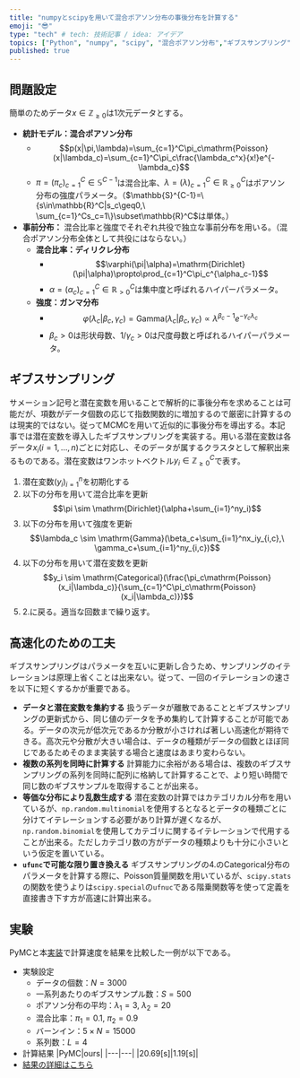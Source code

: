 ```yaml
---
title: "numpyとscipyを用いて混合ポアソン分布の事後分布を計算する"
emoji: "😎"
type: "tech" # tech: 技術記事 / idea: アイデア
topics: ["Python", "numpy", "scipy", "混合ポアソン分布","ギブスサンプリング"]
published: true
---
```


## 問題設定

簡単のためデータ$x\in\mathbb{Z}_{\geq0}$は$1$次元データとする。

- **統計モデル：混合ポアソン分布**
    - $$p(x|\pi,\lambda)=\sum_{c=1}^C\pi_c\mathrm{Poisson}(x|\lambda_c)=\sum_{c=1}^C\pi_c\frac{\lambda_c^x}{x!}e^{-\lambda_c}$$
    - $\pi=(\pi_c)_{c=1}^C\in \mathbb{S}^{C-1}$は混合比率、$\lambda=(\lambda)_{c=1}^C\in\mathbb{R}_{\geq0}^C$はポアソン分布の強度パラメータ。（$\mathbb{S}^{C-1}=\{s\in\mathbb{R}^C|s_c\geq0,\ \sum_{c=1}^Cs_c=1\}\subset\mathbb{R}^C$は単体。）
- **事前分布：**
    混合比率と強度でそれぞれ共役で独立な事前分布を用いる。（混合ポアソン分布全体として共役にはならない。）
    - **混合比率：ディリクレ分布**
        - $$\varphi(\pi|\alpha)=\mathrm{Dirichlet}(\pi|\alpha)\propto\prod_{c=1}^C\pi_c^{\alpha_c-1}$$
        - $\alpha=(\alpha_c)_{c=1}^C\in\mathbb{R}_{>0}^C$は集中度と呼ばれるハイパーパラメータ。
    - **強度：ガンマ分布**
        - $$\varphi(\lambda_c|\beta_c, \gamma_c)=\mathrm{Gamma}(\lambda_c|\beta_c, \gamma_c)\propto\lambda^{\beta_c-1}e^{-\gamma_c\lambda_c}$$
        - $\beta_c>0$は形状母数、$1/\gamma_c>0$は尺度母数と呼ばれるハイパーパラメータ。

## ギブスサンプリング

サメーション記号と潜在変数を用いることで解析的に事後分布を求めることは可能だが、項数がデータ個数の応じて指数関数的に増加するので厳密に計算するのは現実的ではない。従ってMCMCを用いて近似的に事後分布を導出する。本記事では潜在変数を導入したギブスサンプリングを実装する。用いる潜在変数は各データ$x_i (i=1,\ldots,n)$ごとに対応し、そのデータが属するクラスタとして解釈出来るものである。潜在変数はワンホットベクトル$y_i\in\mathbb{Z}_{\geq0}^C$で表す。

1. 潜在変数$(y_i)_{i=1}^n$を初期化する
1. 以下の分布を用いて混合比率を更新
    $$\pi \sim \mathrm{Dirichlet}(\alpha+\sum_{i=1}^ny_i)$$
1. 以下の分布を用いて強度を更新
    $$\lambda_c \sim \mathrm{Gamma}(\beta_c+\sum_{i=1}^nx_iy_{i,c},\ \gamma_c+\sum_{i=1}^ny_{i,c})$$
1. 以下の分布を用いて潜在変数を更新
    $$y_i \sim \mathrm{Categorical}(\frac{\pi_c\mathrm{Poisson}(x_i|\lambda_c)}{\sum_{c=1}^C\pi_c\mathrm{Poisson}(x_i|\lambda_c)})$$
1. 2.に戻る。適当な回数まで繰り返す。

## 高速化のための工夫

ギブスサンプリングはパラメータを互いに更新し合うため、サンプリングのイテレーションは原理上省くことは出来ない。従って、一回のイテレーションの速さを以下に短くするかが重要である。

- **データと潜在変数を集約する**
    扱うデータが離散であることとギブスサンプリングの更新式から、同じ値のデータを予め集約して計算することが可能である。データの次元が低次元であるか分散が小さければ著しい高速化が期待できる。高次元や分散が大きい場合は、データの種類がデータの個数とほぼ同じであるためそのまま実装する場合と速度はあまり変わらない。
- **複数の系列を同時に計算する**
    計算能力に余裕がある場合は、複数のギブスサンプリングの系列を同時に配列に格納して計算することで、より短い時間で同じ数のギブスサンプルを取得することが出来る。
- **等価な分布により乱数生成する**
    潜在変数の計算ではカテゴリカル分布を用いているが、`np.random.multinomial`を使用するとなるとデータの種類ごとに分けてイテレーションする必要があり計算が遅くなるが、`np.random.binomial`を使用してカテゴリに関するイテレーションで代用することが出来る。ただしカテゴリ数の方がデータの種類よりも十分に小さいという仮定を置いている。
- **`ufunc`で可能な限り置き換える**
    ギブスサンプリングの4.のCategorical分布のパラメータを計算する際に、Poisson質量関数を用いているが、`scipy.stats`の関数を使うよりは`scipy.special`の`ufnuc`である階乗関数等を使って定義を直接書き下す方が高速に計算出来る。

## 実験

PyMCと本[実装](https://github.com/joeyoji/BayesModel/blob/main/model/pmm.py)で計算速度を結果を比較した一例が以下である。

- 実験設定
    - データの個数：$N = 3000$
    - 一系列あたりのギブスサンプル数：$S = 500$
    - ポアソン分布の平均：$\lambda_1=3,\ \lambda_2=20$
    - 混合比率：$\pi_1=0.1,\ \pi_2=0.9$
    - バーンイン：$5\times N = 15000$
    - 系列数：$L=4$
- 計算結果
    |PyMC|ours|
    |---|---|
    |20.69[s]|1.19[s]|
- [結果の詳細はこちら](https://github.com/joeyoji/BayesModel/blob/main/tutorial/Comparison_with_PyMC.ipynb)

